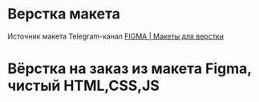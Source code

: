 # Верстка макета
Источник макета Telegram-канал [FIGMA | Макеты для верстки](https://t.me/+oXZSKMmXp6UyOGI6)
# Вёрстка на заказ из макета Figma, чистый HTML,CSS,JS
